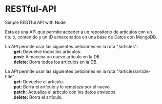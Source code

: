 # RESTful-API
Simple RESTful API with Node

Esta es una API que permite acceder a un repositorio de artículos con un titulo, contenido y un ID almacenados en una base de Datos con MongoDB.

La API permite usar las siguientes peticiones en la ruta "/articles":  
  **get:** Devuelve todos los artículos.  
  **post:** Almacena un nuevo artículo en la DB.  
  **delete:** Borra todos los artículos en la DB.  
  
La API permite usar las siguientes peticiones en la ruta "/articles/article-title":  
  **get:** Devuelve el artículo.  
  **put:** Borra el artículo y lo remplaza por el nuevo.  
  **patch:** Actualiza el artículo con los datos enviados.  
  **delete:** Borra el artículo.  
